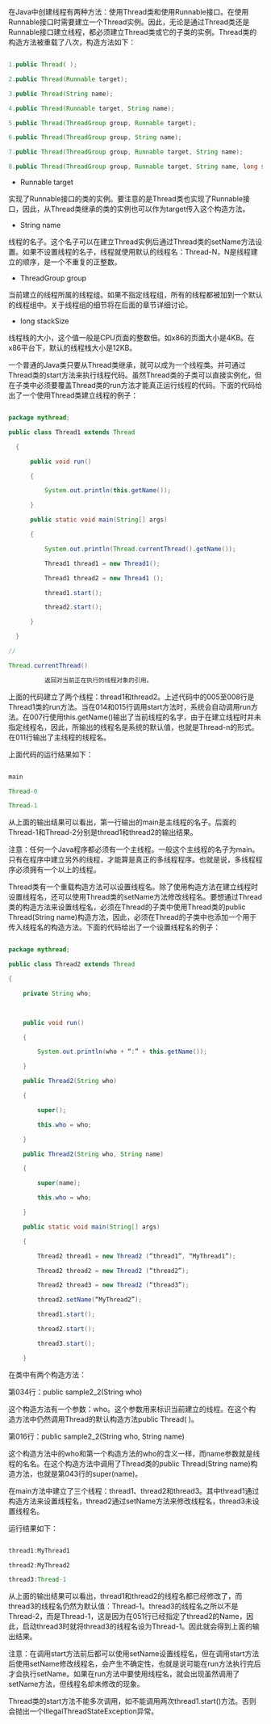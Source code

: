 在Java中创建线程有两种方法：使用Thread类和使用Runnable接口。在使用Runnable接口时需要建立一个Thread实例。因此，无论是通过Thread类还是Runnable接口建立线程，都必须建立Thread类或它的子类的实例。Thread类的构造方法被重载了八次，构造方法如下：
```java  
1.public Thread( );  
2.public Thread(Runnable target);  
3.public Thread(String name);  
4.public Thread(Runnable target, String name);  
5.public Thread(ThreadGroup group, Runnable target);  
6.public Thread(ThreadGroup group, String name);  
7.public Thread(ThreadGroup group, Runnable target, String name);  
8.public Thread(ThreadGroup group, Runnable target, String name, long stackSize); 
```
* Runnable target
实现了Runnable接口的类的实例。要注意的是Thread类也实现了Runnable接口，因此，从Thread类继承的类的实例也可以作为target传入这个构造方法。
* String name
线程的名子。这个名子可以在建立Thread实例后通过Thread类的setName方法设置。如果不设置线程的名子，线程就使用默认的线程名：Thread-N，N是线程建立的顺序，是一个不重复的正整数。
* ThreadGroup group
当前建立的线程所属的线程组。如果不指定线程组，所有的线程都被加到一个默认的线程组中。关于线程组的细节将在后面的章节详细讨论。
* long stackSize
线程栈的大小，这个值一般是CPU页面的整数倍。如x86的页面大小是4KB。在x86平台下，默认的线程栈大小是12KB。
一个普通的Java类只要从Thread类继承，就可以成为一个线程类。并可通过Thread类的start方法来执行线程代码。虽然Thread类的子类可以直接实例化，但在子类中必须要覆盖Thread类的run方法才能真正运行线程的代码。下面的代码给出了一个使用Thread类建立线程的例子：
```java  
package mythread;     
public class Thread1 extends Thread  
  {  
      public void run()  
      {  
          System.out.println(this.getName());  
      }  
      public static void main(String[] args)  
      {  
          System.out.println(Thread.currentThread().getName());  
          Thread1 thread1 = new Thread1();  
          Thread1 thread2 = new Thread1 ();  
          thread1.start();  
          thread2.start();  
      }  
  } 
//
Thread.currentThread() 
          返回对当前正在执行的线程对象的引用。
```
上面的代码建立了两个线程：thread1和thread2。上述代码中的005至008行是Thread1类的run方法。当在014和015行调用start方法时，系统会自动调用run方法。在007行使用this.getName()输出了当前线程的名字，由于在建立线程时并未指定线程名，因此，所输出的线程名是系统的默认值，也就是Thread-n的形式。在011行输出了主线程的线程名。
上面代码的运行结果如下：
```java  
main
Thread-0
Thread-1
```
从上面的输出结果可以看出，第一行输出的main是主线程的名子。后面的Thread-1和Thread-2分别是thread1和thread2的输出结果。
注意：任何一个Java程序都必须有一个主线程。一般这个主线程的名子为main。只有在程序中建立另外的线程，才能算是真正的多线程程序。也就是说，多线程程序必须拥有一个以上的线程。
Thread类有一个重载构造方法可以设置线程名。除了使用构造方法在建立线程时设置线程名，还可以使用Thread类的setName方法修改线程名。要想通过Thread类的构造方法来设置线程名，必须在Thread的子类中使用Thread类的public Thread(String name)构造方法，因此，必须在Thread的子类中也添加一个用于传入线程名的构造方法。下面的代码给出了一个设置线程名的例子：
```java  
package mythread;  	 
public class Thread2 extends Thread  
{  
    private String who;  
 
    public void run()  
    {  
        System.out.println(who + “:” + this.getName());  
    }  
    public Thread2(String who)  
    {  
        super();  
        this.who = who;  
    }  
    public Thread2(String who, String name)  
    {  
        super(name);  
        this.who = who;  
    }  
    public static void main(String[] args)  
    {  
        Thread2 thread1 = new Thread2 (“thread1”, “MyThread1”);  
        Thread2 thread2 = new Thread2 (“thread2”);  
        Thread2 thread3 = new Thread2 (“thread3”);  
        thread2.setName(“MyThread2”);  
        thread1.start();  
        thread2.start();  
        thread3.start();  
    }  
```
在类中有两个构造方法：
第034行：public sample2_2(String who)
这个构造方法有一个参数：who。这个参数用来标识当前建立的线程。在这个构造方法中仍然调用Thread的默认构造方法public Thread( )。
第016行：public sample2_2(String who, String name)
这个构造方法中的who和第一个构造方法的who的含义一样，而name参数就是线程的名名。在这个构造方法中调用了Thread类的public Thread(String name)构造方法，也就是第043行的super(name)。
在main方法中建立了三个线程：thread1、thread2和thread3。其中thread1通过构造方法来设置线程名，thread2通过setName方法来修改线程名，thread3未设置线程名。
运行结果如下： 
```java  
thread1:MyThread1
thread2:MyThread2
thread3:Thread-1
```
从上面的输出结果可以看出，thread1和thread2的线程名都已经修改了，而thread3的线程名仍然为默认值：Thread-1。thread3的线程名之所以不是Thread-2，而是Thread-1，这是因为在051行已经指定了thread2的Name，因此，启动thread3时就将thread3的线程名设为Thread-1。因此就会得到上面的输出结果。 
注意：在调用start方法前后都可以使用setName设置线程名，但在调用start方法后使用setName修改线程名，会产生不确定性，也就是说可能在run方法执行完后才会执行setName。如果在run方法中要使用线程名，就会出现虽然调用了setName方法，但线程名却未修改的现象。
Thread类的start方法不能多次调用，如不能调用两次thread1.start()方法。否则会抛出一个IllegalThreadStateException异常。